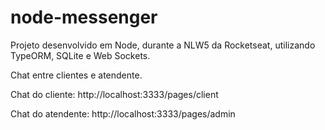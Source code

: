 # node-messenger
Projeto desenvolvido em Node, durante a NLW5 da Rocketseat, utilizando TypeORM, SQLite e Web Sockets.

Chat entre clientes e atendente.

Chat do cliente: http://localhost:3333/pages/client

Chat do atendente: http://localhost:3333/pages/admin
